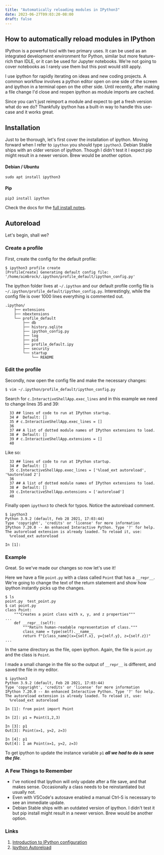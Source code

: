 ```yaml
---
title: "Automatically reloading modules in IPython3"
date: 2023-06-27T09:03:20-08:00
draft: false
---
```

## How to automatically reload modules in IPython

IPython is a powerful tool with two primary uses. It can be used as an integrated development environment for Python, similar but more feature-rich than IDLE, or it can be used for Jupyter notebooks. We're not going to cover notebooks as I rarely use them but this post would still apply.

I use ipython for rapidly iterating on ideas and new coding projects. A common workflow involves a python editor open on one side of the screen and ipython in a terminal open on the other side.
Until recently, after making a file change I'd close and reopen ipython as module imports are cached.

Since you can't just reimport a module and expect to get a fresh version what do we do?  Thankfully ipython has a built-in way to handle this use-case and it works great.

## Installation

Just to be thorough, let's first cover the installation of ipython. Moving forward when I refer to `ipython` you should type `ipython3`.
Debian Stable ships with an older version of ipython. Though I didn't test it I expect pip might result in a newer version. Brew would be another option.

#### Debian / Ubuntu

```shell
sudo apt install ipython3
```

#### Pip

```shell
pip3 install ipython
```

Check the docs for the [full install notes](https://ipython.org/install.html).

## Autoreload

Let's begin, shall we?

### Create a profile

First, create the config for the default profile:

```shell
$ ipython3 profile create
[ProfileCreate] Generating default config file: '/home/aimbrock/.ipython/profile_default/ipython_config.py'
```

The ipython folder lives at `~/.ipython` and our default profile config file is `~/.ipython/profile_default/ipython_config.py`. Interestingly, while the config file is over 1000 lines everything is commented out.

```shell
.ipython/
    ├── extensions
    ├── nbextensions
    └── profile_default
        ├── db
        ├── history.sqlite
        ├── ipython_config.py
        ├── log
        ├── pid
        ├── profile_default.ipy
        ├── security
        └── startup
            └── README
```

### Edit the profile

Secondly, now open the config file and make the necessary changes:

```shell
$ vim ~/.ipython/profile_default/ipython_config.py 
```

Search for `c.InteractiveShellApp.exec_lines` and in this example we need to change lines 35 and 39:

```shell
  33 ## lines of code to run at IPython startup.
  34 #  Default: []
  35 # c.InteractiveShellApp.exec_lines = []
  36 
  37 ## A list of dotted module names of IPython extensions to load.
  38 #  Default: []
  39 # c.InteractiveShellApp.extensions = []
  40 
```

Like so:

```shell
  33 ## lines of code to run at IPython startup.
  34 #  Default: []
  35 c.InteractiveShellApp.exec_lines = ['%load_ext autoreload', '%autoreload 2']
  36 
  37 ## A list of dotted module names of IPython extensions to load.
  38 #  Default: []
  39 c.InteractiveShellApp.extensions = ['autoreload']
  40 
```

Finally open `ipython3` to check for typos. Notice the autoreload comment.

```shell
$ ipython3
Python 3.9.2 (default, Feb 28 2021, 17:03:44) 
Type 'copyright', 'credits' or 'license' for more information
IPython 7.20.0 -- An enhanced Interactive Python. Type '?' for help.
The autoreload extension is already loaded. To reload it, use:
  %reload_ext autoreload

In [1]: 
```

### Example

Great. So we've made our changes so now let's use it!

Here we have a file `point.py` with a class called `Point` that has a `__repr__`.
We're going to change the text of the return statement and show how ipython instantly picks up the changes.

```shell
$ ls
point.py  test_point.py
$ cat point.py 
class Point:
    """Creates a point class with x, y, and z properties"""
...
    def __repr__(self):
        """Return human-readable representation of class."""
        class_name = type(self).__name__
        return f"{class_name}(x={self.x}, y={self.y}, z={self.z})"
...
```

In the same directory as the file, open ipython. Again, the file is `point.py` and the class is `Point`.

I made a small change in the file so the output of ```__repr__``` is different, and saved the file in my editor.

```shell
$ ipython3
Python 3.9.2 (default, Feb 28 2021, 17:03:44) 
Type 'copyright', 'credits' or 'license' for more information
IPython 7.20.0 -- An enhanced Interactive Python. Type '?' for help.
The autoreload extension is already loaded. To reload it, use:
  %reload_ext autoreload

In [1]: from point import Point

In [2]: p1 = Point(1,2,3)

In [3]: p1
Out[3]: Point(x=1, y=2, z=3)

In [4]: p1
Out[4]: I am Point(x=1, y=2, z=3)
```

To get ipython to update the instance variable `p1` ***all we had to do is save the file***.

### A Few Things to Remember

* I've noticed that Ipython will only update after a file save, and that makes sense. Occasionally a class needs to be reinstantiated but usually not.
* Even with VSCode's autosave enabled a manual Ctrl-S is necessary to see an immediate update.
* Debian Stable ships with an outdated version of ipython. I didn't test it but pip install might result in a newer version. Brew would be another option.

### Links

1. [Introduction to IPython configuration](https://ipython.org/ipython-doc/3/config/intro.html)
2. [Ipython Autoreload](https://ipython.org/ipython-doc/3/config/extensions/autoreload.html)
